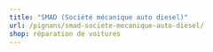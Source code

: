 ```yaml
---
title: "SMAD (Société mécanique auto diesel)"
url: /pignans/smad-societe-mecanique-auto-diesel/
shop: réparation de voitures
---
```

